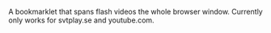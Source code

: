 A bookmarklet that spans flash videos the whole browser window.
Currently only works for svtplay.se and youtube.com.
